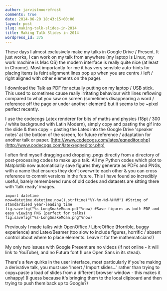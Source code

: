 ```yaml
---
author: jarvistmoorefrost
comments: true
date: 2014-06-20 18:43:15+00:00
layout: post
slug: making-talk-slides-in-2014
title: Making Talk Slides in 2014
wordpress_id: 375
---
```


These days I almost exclusively make my talks in Google Drive / Present. It just works, I can work on my talk from anywhere (my laptop is Linux, my work machine is Mac OS) the modern interface is really quite nice (at least in Chrome). Most importantly for me it has very sensible auto-hints for placing items (a feint alignment lines pop up when you are centre / left / right aligned with other elements on the page).

I download the Talk as PDF for actually putting on my laptop / USB stick. This used to sometimes cause really irritating behaviour with lines reflowing compared to what you saw on screen (sometimes disappearing a word / reference off the page or under another element) but it seems to be ~pixel perfect recently.

I use the codecogs Latex renderer for bits of maths and physics (18pt / 300 / white background with Latin Modern), simply copy and pasting the gif into the slide & then copy + pasting the Latex into the Google Drive 'speaker notes' at the bottom of the screen, for future reference / adaptation for another talk or paper.
[http://www.codecogs.com/latex/eqneditor.php](http://www.codecogs.com/latex/eqneditor.php)

I often find myself dragging and dropping .pngs directly from a directory of post-processing codes to make up a talk. All my Python codes which plot to Matplotlib now automatically save figures they generate as PDFs and PNGs, with a name that ensures they don't overwrite each other & you can cross reference to commit versions in the future. This I have found so incredibly useful, barely remembered runs of old codes and datasets are sitting there with 'talk ready' images.

``` 
import datetime
now=datetime.datetime.now().strftime("%Y-%m-%d-%H%M") #String of standardised year-leading time
fig.savefig("%s-LongSnakeMoan.pdf"%now) #Save figures as both PDF and easy viewing PNG (perfect for talks)
fig.savefig("%s-LongSnakeMoan.png"%now)
```

Previously I made talks with OpenOffice / LibreOffice (Horrible, buggy experience) and Latex/Beamer (too slow to include figures, horrific / absent control about where to place elements. Leave it for the mathematicians!)

My only two issues with Google Present are no videos (if not online - it will link to YouTube), and no Futura font (I use Open Sans in its stead).

There's a few quirks in the user interface, most particularly if you're making a derivative talk, you must use 'Insert / Import slides...' rather than trying to copy+paste a load of slides from a different browser window - this makes it unhappy! (I guess because it's bringing them to the local clipboard and then trying to push them back up to Google?)
